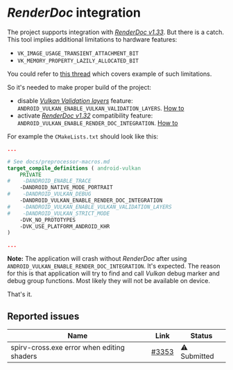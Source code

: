 # _RenderDoc_ integration

The project supports integration with [_RenderDoc v1.33_](https://renderdoc.org/). But there is a catch. This tool implies additional limitations to hardware features:

- `VK_IMAGE_USAGE_TRANSIENT_ATTACHMENT_BIT`
- `VK_MEMORY_PROPERTY_LAZILY_ALLOCATED_BIT`

You could refer to [this thread](https://github.com/baldurk/renderdoc/issues/2681) which covers example of such limitations.

So it's needed to make proper build of the project:

- disable [_Vulkan Validation layers_](https://github.com/KhronosGroup/Vulkan-ValidationLayers) feature: `ANDROID_VULKAN_ENABLE_VULKAN_VALIDATION_LAYERS`. [How to](preprocessor-macros.md#macro-android-vulkan-enable-vulkan-validation-layers)
- activate [_RenderDoc v1.32_](https://renderdoc.org/) compatibility feature: `ANDROID_VULKAN_ENABLE_RENDER_DOC_INTEGRATION`. [How to](preprocessor-macros.md#macro-android-vulkan-enable-render-doc-integration)

For example the `CMakeLists.txt` should look like this:

```cmake
...

# See docs/preprocessor-macros.md
target_compile_definitions ( android-vulkan
    PRIVATE
#    -DANDROID_ENABLE_TRACE
    -DANDROID_NATIVE_MODE_PORTRAIT
#    -DANDROID_VULKAN_DEBUG
    -DANDROID_VULKAN_ENABLE_RENDER_DOC_INTEGRATION
#    -DANDROID_VULKAN_ENABLE_VULKAN_VALIDATION_LAYERS
#    -DANDROID_VULKAN_STRICT_MODE
    -DVK_NO_PROTOTYPES
    -DVK_USE_PLATFORM_ANDROID_KHR
)

...
```

**Note:** The application will crash without _RenderDoc_ after using `ANDROID_VULKAN_ENABLE_RENDER_DOC_INTEGRATION`. It's expected. The reason for this is that application will try to find and call _Vulkan_ debug marker and debug group functions. Most likely they will not be available on device.

That's it.

## Reported issues

Name | Link | Status
--- | --- | ---
spirv-cross.exe error when editing shaders | [#3353](https://github.com/baldurk/renderdoc/issues/3353) | ⚠️ Submitted
